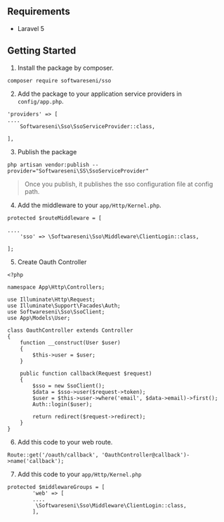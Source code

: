 ## Requirements
* Laravel 5 

## Getting Started
1. Install the package by composer.
```
composer require softwareseni/sso
```
2. Add the package to your application service providers in `config/app.php`.
```
'providers' => [
....
	Softwareseni\Sso\SsoServiceProvider::class,

],
```
3. Publish the package
```
php artisan vendor:publish --provider="Softwareseni\SS\SsoServiceProvider"
```
> Once you publish, it publishes the sso configuration file at config path.
4. Add the middleware to your `app/Http/Kernel.php`.
```
protected $routeMiddleware = [

....
	'sso' => \Softwareseni\Sso\Middleware\ClientLogin::class,

];
```
5. Create Oauth Controller
```
<?php

namespace App\Http\Controllers;

use Illuminate\Http\Request;
use Illuminate\Support\Facades\Auth;
use Softwareseni\Sso\SsoClient;
use App\Models\User;

class OauthController extends Controller
{
    function __construct(User $user)
    {
    	$this->user = $user;
    }

    public function callback(Request $request)
    {
    	$sso = new SsoClient();
    	$data = $sso->user($request->token);
	    $user = $this->user->where('email', $data->email)->first();
	    Auth::login($user);

	    return redirect($request->redirect);
    }
}
```
6. Add this code to your web route.
```
Route::get('/oauth/callback', 'OauthController@callback')->name('callback');
```
7. Add this code to your `app/Http/Kernel.php`
```
protected $middlewareGroups = [
        'web' => [
		....
		 \Softwareseni\Sso\Middleware\ClientLogin::class,
        ],
```
